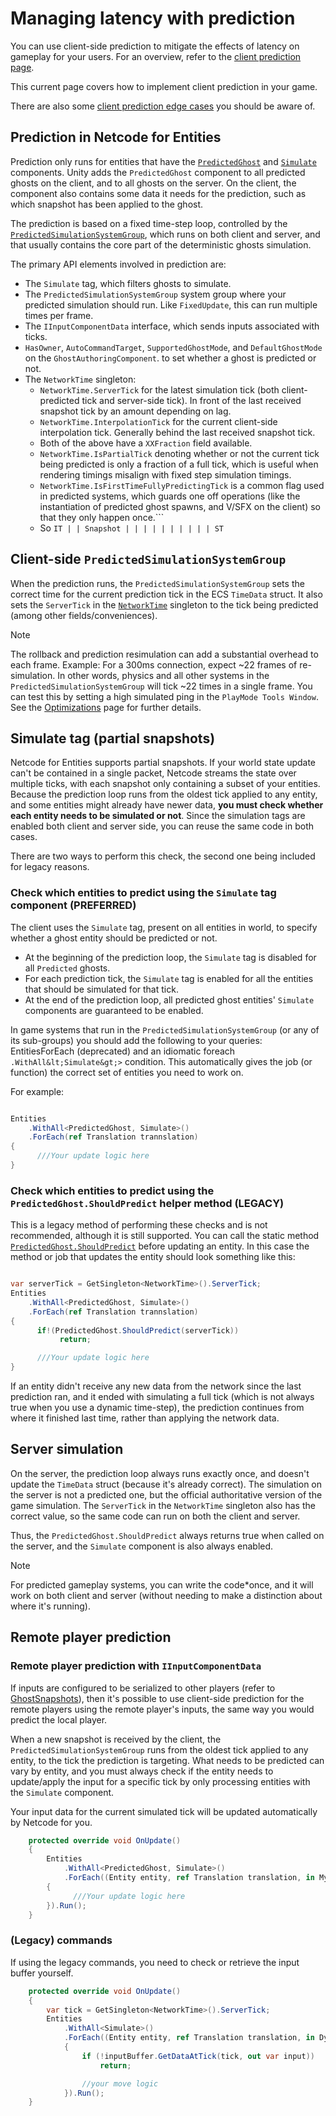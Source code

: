 # Managing latency with prediction

You can use client-side prediction to mitigate the effects of latency on gameplay for your users. For an overview, refer to the [client prediction page](intro-to-prediction.md).

This current page covers how to implement client prediction in your game.

There are also some [client prediction edge cases](prediction-details.md) you should be aware of.

## Prediction in Netcode for Entities

Prediction only runs for entities that have the [`PredictedGhost`](https://docs.unity3d.com/Packages/com.unity.netcode@latest/index.html?subfolder=/api/Unity.NetCode.PredictedGhost.html) and [`Simulate`](https://docs.unity3d.com/Packages/com.unity.entities@latest/index.html?subfolder=/api/Unity.Entities.Simulate.html) components. Unity adds the `PredictedGhost` component to all predicted ghosts on the client, and to all ghosts on the server. On the client, the component also contains some data it needs for the prediction, such as which snapshot has been applied to the ghost.

The prediction is based on a fixed time-step loop, controlled by the [`PredictedSimulationSystemGroup`](https://docs.unity3d.com/Packages/com.unity.netcode@0latest/index.html?subfolder=/api/Unity.NetCode.PredictedSimulationSystemGroup.html),
which runs on both client and server, and that usually contains the core part of the deterministic ghosts simulation.

The primary API elements involved in prediction are:

- The `Simulate` tag, which filters ghosts to simulate.
- The `PredictedSimulationSystemGroup` system group where your predicted simulation should run. Like `FixedUpdate`, this can run multiple times per frame.
- The `IInputComponentData` interface, which sends inputs associated with ticks.
- `HasOwner`, `AutoCommandTarget`, `SupportedGhostMode`, and `DefaultGhostMode` on the `GhostAuthoringComponent`. to set whether a ghost is predicted or not.
- The `NetworkTime` singleton:
  - `NetworkTime.ServerTick` for the latest simulation tick (both client-predicted tick and server-side tick). In front of the last received snapshot tick by an amount depending on lag.
  - `NetworkTime.InterpolationTick` for the current client-side interpolation tick. Generally behind the last received snapshot tick.
  - Both of the above have a `XXFraction` field available.
  - `NetworkTime.IsPartialTick` denoting whether or not the current tick being predicted is only a fraction of a full tick, which is useful when rendering timings misalign with fixed step simulation timings.
  - `NetworkTime.IsFirstTimeFullyPredictingTick` is a common flag used in predicted systems, which guards one off operations (like the instantiation of predicted ghost spawns, and V/SFX on the client) so that they only happen once.```
  - So `IT | | Snapshot | | | | | | | | | | ST`

## Client-side `PredictedSimulationSystemGroup`

When the prediction runs, the `PredictedSimulationSystemGroup` sets the correct time for the current prediction tick in the ECS `TimeData` struct. It also sets the `ServerTick` in the [`NetworkTime`](https://docs.unity3d.com/Packages/com.unity.netcode@latest/index.html?subfolder=/api/Unity.NetCode.NetworkTime.html) singleton to the tick being predicted (among other fields/conveniences).

> [!NOTE]
> The rollback and prediction resimulation can add a substantial overhead to each frame.
> Example: For a 300ms connection, expect ~22 frames of re-simulation. In other words, physics and all other systems in the `PredictedSimulationSystemGroup` will tick ~22 times in a single frame.
> You can test this by setting a high simulated ping in the `PlayMode Tools Window`.
> See the [Optimizations](optimizations.md) page for further details.

## Simulate tag (partial snapshots)

Netcode for Entities supports partial snapshots. If your world state update can't be contained in a single packet, Netcode streams the state over multiple ticks, with each snapshot only containing a subset of your entities. Because the prediction loop runs from the oldest tick applied to any entity, and some entities might already have newer data, **you must check whether each entity needs to be simulated or not**. Since the simulation tags are enabled both client and server side, you can reuse the same code in both cases.

There are two ways to perform this check, the second one being included for legacy reasons.

### Check which entities to predict using the `Simulate` tag component (PREFERRED)

The client uses the `Simulate` tag, present on all entities in world, to specify whether a ghost entity should be predicted or not.

- At the beginning of the prediction loop, the `Simulate` tag is disabled for all `Predicted` ghosts.
- For each prediction tick, the `Simulate` tag is enabled for all the entities that should be simulated for that tick.
- At the end of the prediction loop, all predicted ghost entities' `Simulate` components are guaranteed to be enabled.

In game systems that run in the `PredictedSimulationSystemGroup` (or any of its sub-groups) you should add the following to your queries: EntitiesForEach (deprecated) and an idiomatic foreach `.WithAll&lt;Simulate&gt;>` condition. This automatically gives the job (or function) the correct set of entities you need to work on.

For example:

```c#

Entities
    .WithAll<PredictedGhost, Simulate>()
    .ForEach(ref Translation trannslation)
{                 
      ///Your update logic here
}
```

### Check which entities to predict using the `PredictedGhost.ShouldPredict` helper method (LEGACY)

This is a legacy method of performing these checks and is not recommended, although it is still supported. You can call the static method  [`PredictedGhost.ShouldPredict`](https://docs.unity3d.com/Packages/com.unity.netcode@latest/index.html?subfolder=/api/Unity.NetCode.PredictedGhost.html#Unity_NetCode_PredictedGhost_ShouldPredict_System_UInt32_) before updating an entity. In this case the method or job that updates the entity should look something like this:

```c#

var serverTick = GetSingleton<NetworkTime>().ServerTick;
Entities
    .WithAll<PredictedGhost, Simulate>()
    .ForEach(ref Translation trannslation)
{                 
      if!(PredictedGhost.ShouldPredict(serverTick))
           return;

      ///Your update logic here
}
```

If an entity didn't receive any new data from the network since the last prediction ran, and it ended with simulating a full tick (which is not always true when you use a dynamic time-step), the prediction continues from where it finished last time, rather than applying the network data.

## Server simulation

On the server, the prediction loop always runs exactly once, and doesn't update the `TimeData` struct (because it's already correct). The simulation on the server is not a predicted one, but the official authoritative version of the game simulation. The `ServerTick` in the `NetworkTime` singleton also has the correct value, so the same code can run on both the client and server.

Thus, the `PredictedGhost.ShouldPredict` always returns true when called on the server, and the `Simulate` component is also always enabled.

> [!NOTE]
> For predicted gameplay systems, you can write the code*once, and it will work on both client and server (without needing to make a distinction about where it's running).

## Remote player prediction

### Remote player prediction with `IInputComponentData`

If inputs are configured to be serialized to other players (refer to [GhostSnapshots](ghost-snapshots.md#icommanddata-and-iinputcomponentdata-serialization)), then it's possible to use client-side prediction for the remote players using the remote player's inputs, the same way you would predict the local player.

When a new snapshot is received by the client, the `PredictedSimulationSystemGroup` runs from the oldest tick applied to any entity, to the tick the prediction is targeting. What needs to be predicted can vary by entity, and you must always check if the entity needs to update/apply the input for a specific tick by only processing entities with the `Simulate` component.

Your input data for the current simulated tick will be updated automatically by Netcode for you.

```c#
    protected override void OnUpdate()
    {
        Entities
            .WithAll<PredictedGhost, Simulate>()
            .ForEach((Entity entity, ref Translation translation, in MyInput input) =>
        {                 
              ///Your update logic here
        }).Run();
    }   
```

### (Legacy) commands

If using the legacy commands, you need to check or retrieve the input buffer yourself.

```c#
    protected override void OnUpdate()
    {
        var tick = GetSingleton<NetworkTime>().ServerTick;
        Entities
            .WithAll<Simulate>()
            .ForEach((Entity entity, ref Translation translation, in DynamicBuffer<MyInput> inputBuffer) =>
            {
                if (!inputBuffer.GetDataAtTick(tick, out var input))
                    return;

                //your move logic
            }).Run();
    }
```
